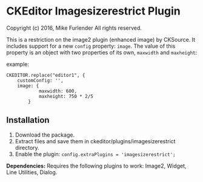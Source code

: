 CKEditor Imagesizerestrict Plugin
==========

Copyright (c) 2016, Mike Furlender All rights reserved.

This is a restriction on the image2 plugin (enhanced image) by CKSource.
It includes support for a new `config` property: `image`. The value of this 
property is an object with two properties of its own, `maxwidth` and `maxheight`:

example: 
        
    CKEDITOR.replace("editor1", {
        customConfig: '',
        image: {
                maxwidth: 600,
                maxheight: 750 * 2/5
            }

## Installation

 1. Download the package.
 2. Extract files and save them in ckeditor/plugins/imagesizerestrict directory.
 3. Enable the plugin:
    `config.extraPlugins = 'imagesizerestrict';`

**Dependencies:** Requires the following plugins to work: Image2, Widget, Line Utilities, Dialog.
